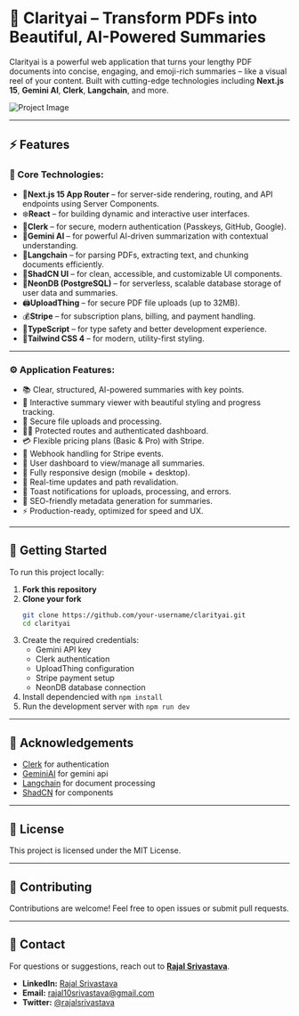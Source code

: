 # 📄 Clarityai – Transform PDFs into Beautiful, AI-Powered Summaries

Clarityai is a powerful web application that turns your lengthy PDF documents into concise, engaging, and emoji-rich summaries – like a visual reel of your content. Built with cutting-edge technologies including **Next.js 15**, **Gemini AI**, **Clerk**, **Langchain**, and more.

![Project Image]()

---

## ⚡ Features

### 🔧 Core Technologies:

- 🚀**Next.js 15 App Router** – for server-side rendering, routing, and API endpoints using Server Components.
- ❄️**React** – for building dynamic and interactive user interfaces.
- 🔑**Clerk** – for secure, modern authentication (Passkeys, GitHub, Google).
- 🤖**Gemini AI** – for powerful AI-driven summarization with contextual understanding.
- 🧠**Langchain** – for parsing PDFs, extracting text, and chunking documents efficiently.
- 🎨**ShadCN UI** – for clean, accessible, and customizable UI components.
- 💾**NeonDB (PostgreSQL)** – for serverless, scalable database storage of user data and summaries.
- 🖨️**UploadThing** – for secure PDF file uploads (up to 32MB).
- 💰**Stripe** – for subscription plans, billing, and payment handling.
- 📜**TypeScript** – for type safety and better development experience.
- 💅**Tailwind CSS 4** – for modern, utility-first styling.

---

### ⚙️ Application Features:

- 📚 Clear, structured, AI-powered summaries with key points.
- 🎥 Interactive summary viewer with beautiful styling and progress tracking.
- 🔐 Secure file uploads and processing.
- 🧑‍💼 Protected routes and authenticated dashboard.
- 💳 Flexible pricing plans (Basic & Pro) with Stripe.
- 📩 Webhook handling for Stripe events.
- 📂 User dashboard to view/manage all summaries.
- 📱 Fully responsive design (mobile + desktop).
- 🚀 Real-time updates and path revalidation.
- 🔔 Toast notifications for uploads, processing, and errors.
- 🧠 SEO-friendly metadata generation for summaries.
- ⚡ Production-ready, optimized for speed and UX.

---

## 🚀 Getting Started

To run this project locally:

1. **Fork this repository**
2. **Clone your fork**
   ```bash
   git clone https://github.com/your-username/clarityai.git
   cd clarityai
3. Create the required credentials:
    - Gemini API key
    - Clerk authentication
    - UploadThing configuration
    - Stripe payment setup
    - NeonDB database connection
4. Install dependencied with `npm install`
5. Run the development server with `npm run dev`

---

## 🙏 Acknowledgements

- [Clerk](https://clerk.com/) for authentication
- [GeminiAI](https://gemini.google.com/app) for gemini api
- [Langchain](https://www.langchain.com/) for document processing
- [ShadCN](https://ui.shadcn.com/) for components

---

## 📜 License
This project is licensed under the MIT License.

---

## 🙌 Contributing
Contributions are welcome! Feel free to open issues or submit pull requests.

---

## 📧 Contact
For questions or suggestions, reach out to **[Rajal Srivastava](https://github.com/rajalsrivastava)**.

- **LinkedIn:** [Rajal Srivastava](https://www.linkedin.com/in/rajalsrivastava)
- **Email:** [rajal10srivastava@gmail.com](mailto:rajal10srivastava@gmail.com)
- **Twitter:** [@rajalsrivastava](https://twitter.com/rajalsrivastava)

